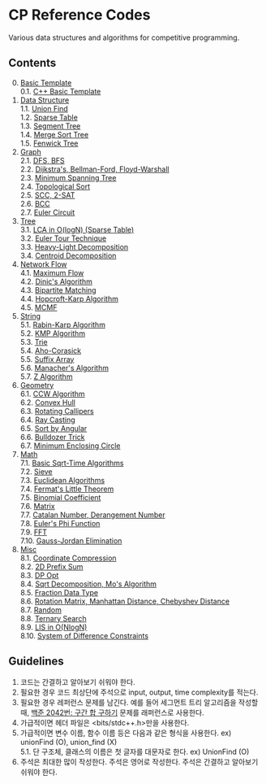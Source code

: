 # CP Reference Codes
Various data structures and algorithms for competitive programming.

## Contents
0. [Basic Template](https://github.com/manoflearning/cp-reference-codes/tree/master/reference-codes/0-basic-template) <br>
0.1. [C++ Basic Template](https://github.com/manoflearning/cp-reference-codes/blob/master/reference-codes/0-basic-template/cpp_basic_template.cpp) <br>
1. [Data Structure](https://github.com/manoflearning/cp-reference-codes/tree/master/reference-codes/1-data-structure) <br>
1.1. [Union Find](https://github.com/manoflearning/cp-reference-codes/blob/master/reference-codes/1-data-structure/union_find.cpp) <br/>
1.2. [Sparse Table](https://github.com/manoflearning/cp-reference-codes/blob/master/reference-codes/1-data-structure/sparse_table.cpp) <br/>
1.3. [Segment Tree](https://github.com/manoflearning/cp-reference-codes/tree/master/reference-codes/1-data-structure/segment-tree) <br/>
1.4. [Merge Sort Tree](https://github.com/manoflearning/cp-reference-codes/tree/master/reference-codes/1-data-structure/merge-sort-tree) <br/>
1.5. [Fenwick Tree](https://github.com/manoflearning/cp-reference-codes/tree/master/reference-codes/1-data-structure/fenwick-tree) <br/>
2. [Graph](https://github.com/manoflearning/cp-reference-codes/tree/master/reference-codes/2-graph) <br/>
2.1. [DFS, BFS](https://github.com/manoflearning/cp-reference-codes/blob/master/reference-codes/2-graph/dfs_bfs.cpp) <br/>
2.2. [Dijkstra's, Bellman-Ford, Floyd-Warshall](https://github.com/manoflearning/cp-reference-codes/blob/master/reference-codes/2-graph/dijkstra_bellman_ford_floyd_warshall.cpp) <br/>
2.3. [Minimum Spanning Tree](https://github.com/manoflearning/cp-reference-codes/blob/master/reference-codes/2-graph/minimum_spanning_tree.cpp) <br/>
2.4. [Topological Sort](https://github.com/manoflearning/cp-reference-codes/tree/master/reference-codes/2-graph/topological-sort) <br/>
2.5. [SCC, 2-SAT](https://github.com/manoflearning/cp-reference-codes/tree/master/reference-codes/2-graph/scc-2-sat) <br/>
2.6. [BCC](https://github.com/manoflearning/cp-reference-codes/blob/master/reference-codes/2-graph/bcc.cpp) <br/>
2.7. [Euler Circuit](https://github.com/manoflearning/cp-reference-codes/blob/master/reference-codes/2-graph/euler_circuit.cpp) <br/>
3. [Tree](https://github.com/manoflearning/cp-reference-codes/tree/master/reference-codes/3-tree) <br/>
3.1. [LCA in O(logN) (Sparse Table)](https://github.com/manoflearning/cp-reference-codes/blob/master/reference-codes/3-tree/lca_in_o_logn_sparse_table.cpp) <br/>
3.2. [Euler Tour Technique](https://github.com/manoflearning/cp-reference-codes/tree/master/reference-codes/3-tree/euler-tour-technique) <br/>
3.3. [Heavy-Light Decomposition](https://github.com/manoflearning/cp-reference-codes/tree/master/reference-codes/3-tree/heavy-light-decomposition) <br/>
3.4. [Centroid Decomposition](https://github.com/manoflearning/cp-reference-codes/blob/master/reference-codes/3-tree/centroid_decomposition.cpp) <br/>
4. [Network Flow](https://github.com/manoflearning/cp-reference-codes/tree/master/reference-codes/4-network-flow) <br/>
4.1. [Maximum Flow](https://github.com/manoflearning/cp-reference-codes/tree/master/reference-codes/4-network-flow/maximum-flow) <br/>
4.2. [Dinic's Algorithm](https://github.com/manoflearning/cp-reference-codes/blob/master/reference-codes/4-network-flow/dinics_algorithm.cpp) <br/>
4.3. [Bipartite Matching](https://github.com/manoflearning/cp-reference-codes/blob/master/reference-codes/4-network-flow/bipartite_matching.cpp) <br/>
4.4. [Hopcroft-Karp Algorithm](https://github.com/manoflearning/cp-reference-codes/blob/master/reference-codes/4-network-flow/hopcroft_karp_algorithm.cpp) <br/>
4.5. [MCMF](https://github.com/manoflearning/cp-reference-codes/blob/master/reference-codes/4-network-flow/mcmf.cpp) <br/>
5. [String](https://github.com/manoflearning/cp-reference-codes/tree/master/reference-codes/5-string) <br/>
5.1. [Rabin-Karp Algorithm](https://github.com/manoflearning/cp-reference-codes/tree/master/reference-codes/5-string/rabin-karp-algorithm) <br/>
5.2. [KMP Algorithm](https://github.com/manoflearning/cp-reference-codes/blob/master/reference-codes/5-string/kmp_algorithm.cpp) <br/>
5.3. [Trie](https://github.com/manoflearning/cp-reference-codes/tree/master/reference-codes/5-string/trie) <br/>
5.4. [Aho-Corasick](https://github.com/manoflearning/cp-reference-codes/blob/master/reference-codes/5-string/aho_corasick.cpp) <br/>
5.5. [Suffix Array](https://github.com/manoflearning/cp-reference-codes/blob/master/reference-codes/5-string/suffix_array.cpp) <br/>
5.6. [Manacher's Algorithm](https://github.com/manoflearning/cp-reference-codes/blob/master/reference-codes/5-string/manachers_algorithm.cpp) <br/>
5.7. [Z Algorithm](https://github.com/manoflearning/cp-reference-codes/blob/master/reference-codes/5-string/z_algorithm.cpp) <br/>
6. [Geometry](https://github.com/manoflearning/cp-reference-codes/tree/master/reference-codes/6-geometry) <br/>
6.1. [CCW Algorithm](https://github.com/manoflearning/cp-reference-codes/blob/master/reference-codes/6-geometry/ccw_algorithm.cpp) <br/>
6.2. [Convex Hull](https://github.com/manoflearning/cp-reference-codes/tree/master/reference-codes/6-geometry/convex-hull) <br/>
6.3. [Rotating Callipers](https://github.com/manoflearning/cp-reference-codes/blob/master/reference-codes/6-geometry/rotating_callipers.cpp) <br/>
6.4. [Ray Casting](https://github.com/manoflearning/cp-reference-codes/blob/master/reference-codes/6-geometry/ray_casting.cpp) <br/>
6.5. [Sort by Angular](https://github.com/manoflearning/cp-reference-codes/blob/master/reference-codes/6-geometry/sort_by_angular.cpp) <br/>
6.6. [Bulldozer Trick](https://github.com/manoflearning/cp-reference-codes/blob/master/reference-codes/6-geometry/bulldozer_trick.cpp) <br/>
6.7. [Minimum Enclosing Circle](https://github.com/manoflearning/cp-reference-codes/blob/master/reference-codes/6-geometry/minimum_enclosing_circle.cpp)
7. [Math](https://github.com/manoflearning/cp-reference-codes/tree/master/reference-codes/7-math) <br/>
7.1. [Basic Sqrt-Time Algorithms](https://github.com/manoflearning/cp-reference-codes/tree/master/reference-codes/7-math/basic-sqrt-time-algorithms) <br/>
7.2. [Sieve](https://github.com/manoflearning/cp-reference-codes/blob/master/reference-codes/7-math/sieve.cpp) <br/>
7.3. [Euclidean Algorithms](https://github.com/manoflearning/cp-reference-codes/blob/master/reference-codes/7-math/euclidean_algorithms.cpp) <br/>
7.4. [Fermat's Little Theorem](https://github.com/manoflearning/cp-reference-codes/blob/master/reference-codes/7-math/fermats_little_theorem.cpp) <br/>
7.5. [Binomial Coefficient](https://github.com/manoflearning/cp-reference-codes/blob/master/reference-codes/7-math/binomial_coefficient.cpp) <br/>
7.6. [Matrix](https://github.com/manoflearning/cp-reference-codes/blob/master/reference-codes/7-math/matrix.cpp) <br/>
7.7. [Catalan Number, Derangement Number](https://github.com/manoflearning/cp-reference-codes/blob/master/reference-codes/7-math/catalan_number_derangement_number.cpp) <br/>
7.8. [Euler's Phi Function](https://github.com/manoflearning/cp-reference-codes/blob/master/reference-codes/7-math/eulers_phi_function.cpp) <br/>
7.9. [FFT](https://github.com/manoflearning/cp-reference-codes/blob/master/reference-codes/7-math/fft.cpp) <br/>
7.10. [Gauss-Jordan Elimination](https://github.com/manoflearning/cp-reference-codes/blob/master/reference-codes/7-math/gauss_jordan_elimination.cpp)
8. [Misc](https://github.com/manoflearning/cp-reference-codes/tree/master/reference-codes/8-misc) <br/>
8.1. [Coordinate Compression](https://github.com/manoflearning/cp-reference-codes/blob/master/reference-codes/8-misc/coordinate_compression.cpp) <br/>
8.2. [2D Prefix Sum](https://github.com/manoflearning/cp-reference-codes/blob/master/reference-codes/8-misc/2d_prefix_sum.cpp) <br/>
8.3. [DP Opt](https://github.com/manoflearning/cp-reference-codes/blob/master/reference-codes/8-misc/dp_opt.cpp) <br/>
8.4. [Sqrt Decomposition, Mo's Algorithm](https://github.com/manoflearning/cp-reference-codes/blob/master/reference-codes/8-misc/sqrt_decomposition_mos_algorithm.cpp) <br/>
8.5. [Fraction Data Type](https://github.com/manoflearning/cp-reference-codes/blob/master/reference-codes/8-misc/fraction_data_type.cpp) <br/>
8.6. [Rotation Matrix, Manhattan Distance, Chebyshev Distance](https://github.com/manoflearning/cp-reference-codes/blob/master/reference-codes/8-misc/rotation_matrix_manhattan_distance_chebyshev_distance.txt) <br/>
8.7. [Random](https://github.com/manoflearning/cp-reference-codes/blob/master/reference-codes/8-misc/random.cpp) <br/>
8.8. [Ternary Search](https://github.com/manoflearning/cp-reference-codes/blob/master/reference-codes/8-misc/ternary_search.cpp) <br/>
8.9. [LIS in O(NlogN)](https://github.com/manoflearning/cp-reference-codes/tree/master/reference-codes/8-misc/lis-in-o-nlogn) <br/>
8.10. [System of Difference Constraints](https://github.com/manoflearning/cp-reference-codes/blob/master/reference-codes/8-misc/system_of_difference_constraints.cpp) <br/>

## Guidelines
1. 코드는 간결하고 알아보기 쉬워야 한다. <br/>
2. 필요한 경우 코드 최상단에 주석으로 input, output, time complexity를 적는다.
3. 필요한 경우 레퍼런스 문제를 남긴다. 예를 들어 세그먼트 트리 알고리즘을 작성할 때, [백준 2042번: 구간 합 구하기](https://www.acmicpc.net/problem/2042) 문제를 래퍼런스로 사용한다. <br/>
4. 가급적이면 헤더 파일은 <bits/stdc++.h>만을 사용한다. <br/>
5. 가급적이면 변수 이름, 함수 이름 등은 다음과 같은 형식을 사용한다. ex) unionFind (O), union_find (X) <br/>
5.1. 단 구조체, 클래스의 이름은 첫 글자를 대문자로 한다. ex) UnionFind (O)
6. 주석은 최대한 많이 작성한다. 주석은 영어로 작성한다. 주석은 간결하고 알아보기 쉬워야 한다. <br/>
